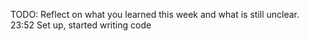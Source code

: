 TODO: Reflect on what you learned this week and what is still unclear.
23:52 Set up, started writing code